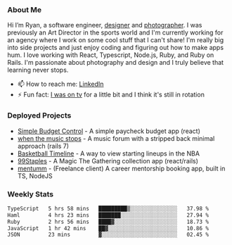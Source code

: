 ### About Me
Hi I’m Ryan, a software engineer, [designer](https://www.denvermullets.com/video) and [photographer](https://www.denvermullets.com/). I was previously an Art Director in the sports world and I'm currently working for an agency where I work on some cool stuff that I can't share! I'm really big into side projects and just enjoy coding and figuring out how to make apps hum. I love working with React, Typescript, Node.js, Ruby, and Ruby on Rails. I'm passionate about photography and design and I truly believe that learning never stops.

- 📫 How to reach me: [LinkedIn](https://www.linkedin.com/in/ryanvaznis)
- ⚡ Fun fact: [I was on tv](https://vimeo.com/381425882) for a little bit and I think it's still in rotation

### Deployed Projects
- [Simple Budget Control](https://simplebudgetcontrol.com/) - A simple paycheck budget app (react)
- [when the music stops](https://whenthemusicstops.net) - A music forum with a stripped back minimal approach (rails 7)
- [Basketball Timeline](https://basketball-timeline.com/?team=PHO&year=2023) - A way to view starting lineups in the NBA
- [99Staples](https://www.99staples.com/collections/denvermullets/9) - A Magic The Gathering collection app (react/rails)
- [mentumm](https://portal.mentumm.com/) - (Freelance client) A career mentorship booking app, built in TS, NodeJS

### Weekly Stats
<!--START_SECTION:waka-->

```txt
TypeScript   5 hrs 58 mins   █████████▒░░░░░░░░░░░░░░░   37.98 %
Haml         4 hrs 23 mins   ███████░░░░░░░░░░░░░░░░░░   27.94 %
Ruby         2 hrs 56 mins   ████▓░░░░░░░░░░░░░░░░░░░░   18.73 %
JavaScript   1 hr 42 mins    ██▓░░░░░░░░░░░░░░░░░░░░░░   10.86 %
JSON         23 mins         ▓░░░░░░░░░░░░░░░░░░░░░░░░   02.45 %
```

<!--END_SECTION:waka-->
